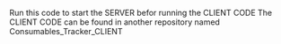 Run this code to start the SERVER befor running the CLIENT CODE
The CLIENT CODE can be found in another repository named Consumables_Tracker_CLIENT
